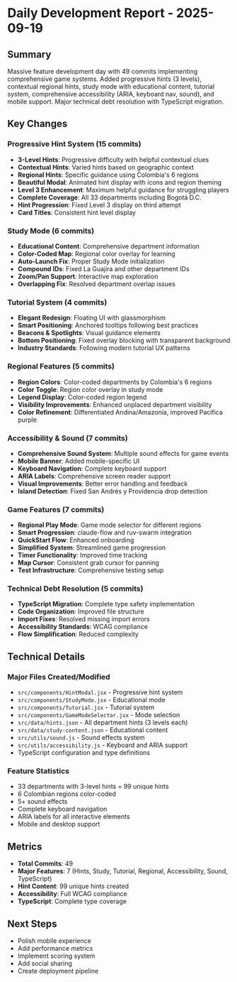 # Daily Development Report - 2025-09-19

## Summary
Massive feature development day with 49 commits implementing comprehensive game systems. Added progressive hints (3 levels), contextual regional hints, study mode with educational content, tutorial system, comprehensive accessibility (ARIA, keyboard nav, sound), and mobile support. Major technical debt resolution with TypeScript migration.

## Key Changes

### Progressive Hint System (15 commits)
- **3-Level Hints**: Progressive difficulty with helpful contextual clues
- **Contextual Hints**: Varied hints based on geographic context
- **Regional Hints**: Specific guidance using Colombia's 6 regions
- **Beautiful Modal**: Animated hint display with icons and region theming
- **Level 3 Enhancement**: Maximum helpful guidance for struggling players
- **Complete Coverage**: All 33 departments including Bogotá D.C.
- **Hint Progression**: Fixed Level 3 display on third attempt
- **Card Titles**: Consistent hint level display

### Study Mode (6 commits)
- **Educational Content**: Comprehensive department information
- **Color-Coded Map**: Regional color overlay for learning
- **Auto-Launch Fix**: Proper Study Mode initialization
- **Compound IDs**: Fixed La Guajira and other department IDs
- **Zoom/Pan Support**: Interactive map exploration
- **Overlapping Fix**: Resolved department overlap issues

### Tutorial System (4 commits)
- **Elegant Redesign**: Floating UI with glassmorphism
- **Smart Positioning**: Anchored tooltips following best practices
- **Beacons & Spotlights**: Visual guidance elements
- **Bottom Positioning**: Fixed overlay blocking with transparent background
- **Industry Standards**: Following modern tutorial UX patterns

### Regional Features (5 commits)
- **Region Colors**: Color-coded departments by Colombia's 6 regions
- **Color Toggle**: Region color overlay in study mode
- **Legend Display**: Color-coded region legend
- **Visibility Improvements**: Enhanced unplaced department visibility
- **Color Refinement**: Differentiated Andina/Amazonía, improved Pacífica purple

### Accessibility & Sound (7 commits)
- **Comprehensive Sound System**: Multiple sound effects for game events
- **Mobile Banner**: Added mobile-specific UI
- **Keyboard Navigation**: Complete keyboard support
- **ARIA Labels**: Comprehensive screen reader support
- **Visual Improvements**: Better error handling and feedback
- **Island Detection**: Fixed San Andrés y Providencia drop detection

### Game Features (7 commits)
- **Regional Play Mode**: Game mode selector for different regions
- **Smart Progression**: claude-flow and ruv-swarm integration
- **QuickStart Flow**: Enhanced onboarding
- **Simplified System**: Streamlined game progression
- **Timer Functionality**: Improved time tracking
- **Map Cursor**: Consistent grab cursor for panning
- **Test Infrastructure**: Comprehensive testing setup

### Technical Debt Resolution (5 commits)
- **TypeScript Migration**: Complete type safety implementation
- **Code Organization**: Improved file structure
- **Import Fixes**: Resolved missing import errors
- **Accessibility Standards**: WCAG compliance
- **Flow Simplification**: Reduced complexity

## Technical Details

### Major Files Created/Modified
- `src/components/HintModal.jsx` - Progressive hint system
- `src/components/StudyMode.jsx` - Educational mode
- `src/components/Tutorial.jsx` - Tutorial system
- `src/components/GameModeSelector.jsx` - Mode selection
- `src/data/hints.json` - All department hints (3 levels each)
- `src/data/study-content.json` - Educational content
- `src/utils/sound.js` - Sound effects system
- `src/utils/accessibility.js` - Keyboard and ARIA support
- TypeScript configuration and type definitions

### Feature Statistics
- 33 departments with 3-level hints = 99 unique hints
- 6 Colombian regions color-coded
- 5+ sound effects
- Complete keyboard navigation
- ARIA labels for all interactive elements
- Mobile and desktop support

## Metrics
- **Total Commits**: 49
- **Major Features**: 7 (Hints, Study, Tutorial, Regional, Accessibility, Sound, TypeScript)
- **Hint Content**: 99 unique hints created
- **Accessibility**: Full WCAG compliance
- **TypeScript**: Complete type coverage

## Next Steps
- Polish mobile experience
- Add performance metrics
- Implement scoring system
- Add social sharing
- Create deployment pipeline

